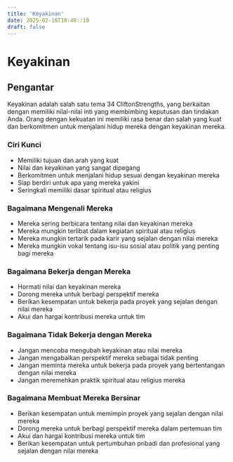 ```yaml
---
title: 'Keyakinan'
date: 2025-02-18T18:40::10
draft: false
---
```


# Keyakinan

## Pengantar

Keyakinan adalah salah satu tema 34 CliftonStrengths, yang berkaitan dengan memiliki nilai-nilai inti yang membimbing keputusan dan tindakan Anda. Orang dengan kekuatan ini memiliki rasa benar dan salah yang kuat dan berkomitmen untuk menjalani hidup mereka dengan keyakinan mereka.

### Ciri Kunci

- Memiliki tujuan dan arah yang kuat
- Nilai dan keyakinan yang sangat dipegang
- Berkomitmen untuk menjalani hidup sesuai dengan keyakinan mereka
- Siap berdiri untuk apa yang mereka yakini
- Seringkali memiliki dasar spiritual atau religius

### Bagaimana Mengenali Mereka

- Mereka sering berbicara tentang nilai dan keyakinan mereka
- Mereka mungkin terlibat dalam kegiatan spiritual atau religius
- Mereka mungkin tertarik pada karir yang sejalan dengan nilai mereka
- Mereka mungkin vokal tentang isu-isu sosial atau politik yang penting bagi mereka

### Bagaimana Bekerja dengan Mereka

- Hormati nilai dan keyakinan mereka
- Dorong mereka untuk berbagi perspektif mereka
- Berikan kesempatan untuk bekerja pada proyek yang sejalan dengan nilai mereka
- Akui dan hargai kontribusi mereka untuk tim

### Bagaimana Tidak Bekerja dengan Mereka

- Jangan mencoba mengubah keyakinan atau nilai mereka
- Jangan mengabaikan perspektif mereka sebagai tidak penting
- Jangan meminta mereka untuk bekerja pada proyek yang bertentangan dengan nilai mereka
- Jangan meremehkan praktik spiritual atau religius mereka

### Bagaimana Membuat Mereka Bersinar

- Berikan kesempatan untuk memimpin proyek yang sejalan dengan nilai mereka
- Dorong mereka untuk berbagi perspektif mereka dalam pertemuan tim
- Akui dan hargai kontribusi mereka untuk tim
- Berikan kesempatan untuk pertumbuhan pribadi dan profesional yang sejalan dengan nilai mereka
